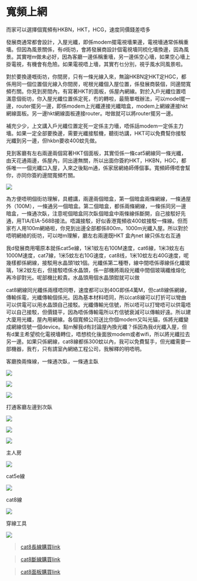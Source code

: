 # 寬頻上網

而家可以選擇個寬頻有HKBN，HKT，HCG，速度同價錢差唔多

發展商通常都會設計，入屋光纖，即係modem擺電視墻果邊，電視墻通常係稱重墻。但因為風景關係，有d街坊，會將發展商設計個電視墻同梳化墻換邊，因為風景。其實咁m做未必好，因為客廳一邊係稱重墻，另一邊係空心墻，如果空心墻上掛電視，有機會有危險。如果電視唔上墻，其實冇乜分別，視乎風水同風景啦。

對於要換邊嘅街坊，你間房，只有一條光線入來，無論HKBN定HKT定HGC，都係用同一個位置個光線入你間房，呢根光纖個入屋位置，係發展商裝個，同邊間寬頻冇關。你見到房間內，有寫著HKT的面板，係屋內網線。對於入戶光纖位置唔滿意個街坊，你入屋光纖位置係定死，冇的轉啦，最簡單嘅辦法，可以model擺一邊，router擺另一邊，即係modem上光纖連接光纖暗盒，modem上網線連接hkt網線面板。另一邊hkt網線面板連接router。咁做就可以將router擺另一邊。

補充少少，上文講入戶光纖位置定死一定係主力墻，唔係話modem一定係主力墻。如果一定全部要換邊，需要光纖接駁機，聽街坊講，HKT可以免費幫你接駁光纖到另一邊，但hkbn要收400蚊先做。

見到客廳有左右兩邊兩個寫著HKT個面板，其實佢係一條cat5網線同一條光纖，由天花通兩邊，係屋內，同出邊無關，所以出面你簽約HKT，HKBN，HGC，都係唯一一個光纖口入屋，入來之後點m通，係家居網絡師傅個事。寬頻師傅唔會幫你，亦同你簽約邊間寬頻冇關。

![](../images/isp/1-1.png)

為方便唔明個街坊理解，具體講，兩邊兩個暗盒，第一個暗盒兩條網線，一條通屋外（100M），一條通另一個暗盒。第二個暗盒，都係兩條網線，一條係同另一邊暗盒，一條通次臥，注意呢個暗盒同次臥個暗盒中兩條線係斷開，自己接駁好先通，用TIA/EIA-568B接法。唔識接駁，好似香港寬頻收400蚊接駁一條線。但而家冇人用100m網絡啦，你見到出邊全部都係800m，1000m光纖入屋。所以對於唔明網絡的街坊，可以咁m理解，廳左右兩邊既HKT 盒內net 線只係左右互通

我d發展商用噶原本就係cat5e線，1米1蚊左右100M速度，cat6線，1米3蚊左右1000M速度，cat7線，1米5蚊左右10G速度，cat8线，1米10蚊左右40G速度，呢幾樣都係網線，接駁用水晶頭1蚊1個。光纖係第二種嘢，線中間唔係導線係化纖玻璃，1米2蚊左右，但接駁唔係水晶頭，係一部機將兩段光纖中間個玻璃纖维熔化再冷卻對光。呢部機比較貴。水晶頭用個水晶頭鉗就可以做

cat8網線同光纖係兩樣唔同嘢，速度都可以到40G即係4萬M，但cat8線係網線，傳輸係電，光纖傳輸個係光。因為基本材料唔同，所以cat8線可以打折可以彎曲可以供電可以用水晶頭自己接駁。光纖傳輸光信號，所以唔可以打彎唔可以供電唔可以自己接駁，但價錢平，因為唔係傳輸電所以冇信號衰減可以傳輸好遠。所以建大廈用光纖，屋內用網線。各個寬頻公司送比你個modem又叫光貓，係將光纖變成網線信號一個device。點m解我d有討論屋內換光纖？係因為我d光纖入屋，但有d業主希望梳化電視墻轉位，唔想梳化後面放modem或者wifi，所以將光纖拉去另一邊。如果只係網線，cat8線都係300蚊以內，我可以免費幫手，但光纖需要一部機器，我冇，只有請室內網絡工程公司，我解釋的明唔明。

客廳換兩條線，一條通次臥，一條通主臥

![](../images/isp/1-2.png)

![](../images/isp/1.png)

![](../images/isp/2.png)

打通客廳左邊到次臥

![](../images/isp/3.png)

![](../images/isp/4.png)

![](../images/isp/5.png)

主人房

![](../images/isp/6.png)

cat5e線

![](../images/isp/7.png)

cat8線

![](../images/isp/8.png)

穿線工具

![](../images/isp/9.png)

> [cat8長線購買link](https://detail.tmall.com/item.htm?id=621706976732&spm=a1z09.2.0.0.51e02e8dSaS7nj&_u=n155thb3f0b)

> [cat8斷線購買link](https://item.jd.com/100009586763.html)

> [cat8面板購買link](https://detail.tmall.com/item.htm?id=659976750867&spm=a1z09.2.0.0.6f9b2e8dFOJfYZ&_u=s155thbca77)